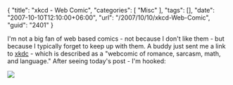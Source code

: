 {
	"title": "xkcd - Web Comic",
	"categories": [
		"Misc"
	],
	"tags": [],
	"date": "2007-10-10T12:10:00+06:00",
	"url": "/2007/10/10/xkcd-Web-Comic",
	"guid": "2401"
}

I'm not a big fan of web based comics - not because I don't like them - but because I typically forget to keep up with them. A buddy just sent me a link to <a href="http://xkcd.com/">xkdc</a> - which is described as a "webcomic of romance, sarcasm, math, and language." After seeing today's post - I'm hooked:

<img src="http://imgs.xkcd.com/comics/exploits_of_a_mom.png">